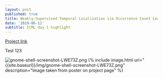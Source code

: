 ```yaml
---
layout: post
published: true
title: Weakly-Supervised Temporal Localization via Occurrence Count Learning
date: '2019-06-11'
subtitle: ICML day 1 highlight
---
```

[Project link](http://users.cs.cf.ac.uk/SchroeterJ1/publications/LoCo/)

Test 123

![gnome-shell-screenshot-LWE73Z.png]({{site.baseurl}}/img/gnome-shell-screenshot-LWE73Z.png)
{% include image.html url="{{site.baseurl}}/img/gnome-shell-screenshot-LWE73Z.png" description="Image taken from poster on project page" %}
